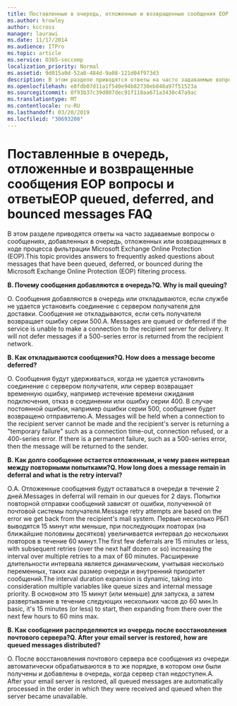 ```yaml
---
title: Поставленные в очередь, отложенные и возвращенные сообщения EOP вопросы и ответы
ms.author: krowley
author: kccross
manager: laurawi
ms.date: 11/17/2014
ms.audience: ITPro
ms.topic: article
ms.service: O365-seccomp
localization_priority: Normal
ms.assetid: 9d015a0d-52a0-484d-9a08-121d04f973d3
description: В этом разделе приводятся ответы на часто задаваемые вопросы о сообщениях, добавленных в очередь, отложенных или возвращенных в ходе процесса фильтрации Microsoft Exchange Online Protection (EOP).
ms.openlocfilehash: e8fdb07d11a1f540e94b82730eb848a97f51523a
ms.sourcegitcommit: 0f93b37c39d807dec91f118aa671a3430c47a9ac
ms.translationtype: MT
ms.contentlocale: ru-RU
ms.lasthandoff: 03/20/2019
ms.locfileid: "30693208"
---
```

# <a name="eop-queued-deferred-and-bounced-messages-faq"></a><span data-ttu-id="f6a80-103">Поставленные в очередь, отложенные и возвращенные сообщения EOP вопросы и ответы</span><span class="sxs-lookup"><span data-stu-id="f6a80-103">EOP queued, deferred, and bounced messages FAQ</span></span>

<span data-ttu-id="f6a80-104">В этом разделе приводятся ответы на часто задаваемые вопросы о сообщениях, добавленных в очередь, отложенных или возвращенных в ходе процесса фильтрации Microsoft Exchange Online Protection (EOP).</span><span class="sxs-lookup"><span data-stu-id="f6a80-104">This topic provides answers to frequently asked questions about messages that have been queued, deferred, or bounced during the Microsoft Exchange Online Protection (EOP) filtering process.</span></span>
  
 <span data-ttu-id="f6a80-105">**В. Почему сообщения добавляются в очередь?**</span><span class="sxs-lookup"><span data-stu-id="f6a80-105">**Q. Why is mail queuing?**</span></span>
  
<span data-ttu-id="f6a80-p101">О. Сообщения добавляются в очередь или откладываются, если службе не удается установить соединение с сервером получателя для доставки. Сообщения не откладываются, если сеть получателя возвращает ошибку серии 500.</span><span class="sxs-lookup"><span data-stu-id="f6a80-p101">A. Messages are queued or deferred if the service is unable to make a connection to the recipient server for delivery. It will not defer messages if a 500-series error is returned from the recipient network.</span></span>
  
 <span data-ttu-id="f6a80-109">**В. Как откладываются сообщения?**</span><span class="sxs-lookup"><span data-stu-id="f6a80-109">**Q. How does a message become deferred?**</span></span>
  
<span data-ttu-id="f6a80-p102">О. Сообщения будут удерживаться, когда не удается установить соединение с сервером получателя, или сервер возвращает временную ошибку, например истечение времени ожидания подключения, отказ в соединении или ошибку серии 400. В случае постоянной ошибки, например ошибки серии 500, сообщение будет возвращено отправителю.</span><span class="sxs-lookup"><span data-stu-id="f6a80-p102">A. Messages will be held when a connection to the recipient server cannot be made and the recipient's server is returning a "temporary failure" such as a connection time-out, connection refused, or a 400-series error. If there is a permanent failure, such as a 500-series error, then the message will be returned to the sender.</span></span>
  
 <span data-ttu-id="f6a80-113">**В. Как долго сообщение остается отложенным, и чему равен интервал между повторными попытками?**</span><span class="sxs-lookup"><span data-stu-id="f6a80-113">**Q. How long does a message remain in deferral and what is the retry interval?**</span></span>
  
<span data-ttu-id="f6a80-114">О.</span><span class="sxs-lookup"><span data-stu-id="f6a80-114">A.</span></span> <span data-ttu-id="f6a80-115">Отложенные сообщения будут оставаться в очереди в течение 2 дней.</span><span class="sxs-lookup"><span data-stu-id="f6a80-115">Messages in deferral will remain in our queues for 2 days.</span></span> <span data-ttu-id="f6a80-116">Попытки повторной отправки сообщений зависят от ошибки, полученной от почтовой системы получателя.</span><span class="sxs-lookup"><span data-stu-id="f6a80-116">Message retry attempts are based on the error we get back from the recipient's mail system.</span></span> <span data-ttu-id="f6a80-117">Первые несколько РБП выводятся 15 минут или меньше, при последующих повторах (на ближайшие половины десятков) увеличивается интервал до нескольких повторов в течение 60 минут.</span><span class="sxs-lookup"><span data-stu-id="f6a80-117">The first few deferrals are 15 minutes or less, with subsequent retries (over the next half dozen or so) increasing the interval over multiple retries to a max of 60 minutes.</span></span> <span data-ttu-id="f6a80-118">Расширение длительности интервала является динамическим, учитывая несколько переменных, таких как размер очереди и внутренний приоритет сообщений.</span><span class="sxs-lookup"><span data-stu-id="f6a80-118">The interval duration expansion is dynamic, taking into consideration multiple variables like queue sizes and internal message priority.</span></span> <span data-ttu-id="f6a80-119">В основном это 15 минут (или меньше) для запуска, а затем развертывание в течение следующих нескольких часов до 60 мин.</span><span class="sxs-lookup"><span data-stu-id="f6a80-119">In basic, it's 15 minutes (or less) to start, then expanding from there over the next few hours to 60 mins max.</span></span>
  
 <span data-ttu-id="f6a80-120">**В. Как сообщения распределяются из очередь после восстановления почтового сервера?**</span><span class="sxs-lookup"><span data-stu-id="f6a80-120">**Q. After your email server is restored, how are queued messages distributed?**</span></span>
  
<span data-ttu-id="f6a80-p104">О. После восстановления почтового сервера все сообщения из очереди автоматически обрабатываются в то же порядке, в котором они были получены и добавлены в очередь, когда сервер стал недоступен.</span><span class="sxs-lookup"><span data-stu-id="f6a80-p104">A. After your email server is restored, all queued messages are automatically processed in the order in which they were received and queued when the server became unavailable.</span></span> 
  

